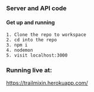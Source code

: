 ### Server and API code

#### Get up and running
```
1. Clone the repo to workspace
2. cd into the repo
3. npm i
4. nodemon
5. visit localhost:3000
```
### Running live at:

https://trailmixin.herokuapp.com/
